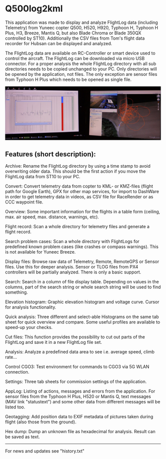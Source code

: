 # Q500log2kml
This application was made to display and analyze FlightLog data (including Telemetry) from Yuneec copter Q500, H520, H920, Typhoon H, Typhoon H Plus, H3, Breeze, Mantis Q, but also Blade Chroma or Blade 350QX controlled by ST10).
Additionally the CSV files from Tom's flight data recorder for Hubsan can be displayed and analyzed.

The FlightLog data are available on RC-Controller or smart device used to control the aircraft. The FlightLog can be downloaded via micro USB connector.
For a proper analysis the whole FlightLog directory with all sub directories needs to be copied unchanged to your PC.
Only directories will be opened by the application, not files. The only exception are sensor files from Typhoon H Plus which needs to be opened as single file.

![Ongoing analysis](Auswertung.JPG)

Features (short description):
-----------------------------

Archive: Rename the FlightLog directory by using a time stamp to avoid overwriting older data. This should be the first action if you move the FlightLog data from ST10 to your PC.

Convert: Convert telemetry data from copter to KML- or KMZ-files (flight path for Google Earth), GPX for other map services, for import to DashWare in order to get telemetry data in videos, as CSV file for RaceRender or as CCC waypoint file.

Overview: Some important information for the flights in a table form (ceiling, max. air speed, max. distance, warnings, etc).

Flight record: Scan a whole directory for telemetry files and generate a flight record.

Search problem cases: Scan a whole directory with FlightLogs for predefined known problem cases (like crashes or compass warnings). This is not available for Yuneec Breeze.

Display files: Browse raw data of Telemetry, Remote, RemoteGPS or Sensor files. Use this for deeper analysis. Sensor or TLOG files from PX4 controllers will be partially analyzed. There is only a basic support.

Search: Search in a column of file display table. Depending on values in the columns, part of the search string or whole search string will be used to find something.

Elevation histogram: Graphic elevation histogram and voltage curve. Cursor for analysis functionality.

Quick analysis: Three different and select-able Histograms on the same tab sheet for quick overview and compare. Some useful profiles are available to speed-up your checks.

Cut files: This function provides the possibility to cut out parts of the FlightLog and save it in a new FlightLog file set.

Analysis: Analyze a predefined data area to see i.e. average speed, climb rate…

Control CGO3: Test environment for commands to CGO3 via 5G WLAN connection.

Settings: Three tab sheets for commission settings of the application.

AppLog: Listing of actions, messages and errors from the application. For sensor files from the Typhoon H Plus, H520 or Mantis Q, text messages (MAV link "statustext") and some other data from different messages will be listed too.

Geotagging: Add position data to EXIF metadata of pictures taken during flight (also those from the ground).

Hex dump: Dump an unknown file as hexadecimal for analysis. Result can be saved as text.

---------------------------------------

For news and updates see "history.txt"
